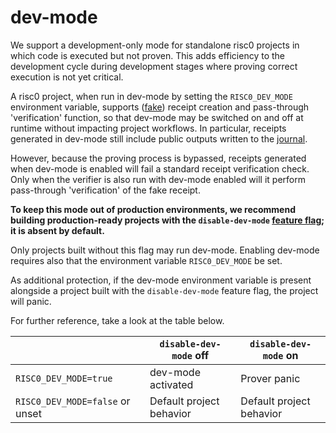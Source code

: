 # dev-mode

We support a development-only mode for standalone risc0 projects in which code
is executed but not proven. This adds efficiency to the development cycle during
development stages where proving correct execution is not yet critical.

A risc0 project, when run in dev-mode by setting the `RISC0_DEV_MODE`
environment variable, supports ([fake]) receipt creation and pass-through
'verification' function, so that dev-mode may be switched on and off at runtime
without impacting project workflows. In particular, receipts generated in
dev-mode still include public outputs written to the [journal].

However, because the proving process is bypassed, receipts generated when
dev-mode is enabled will fail a standard receipt verification check. Only when
the verifier is also run with dev-mode enabled will it perform pass-through
'verification' of the fake receipt.

**To keep this mode out of production environments, we recommend building
production-ready projects with the `disable-dev-mode` [feature flag]; it is
absent by default.**

Only projects built without this flag may run dev-mode. Enabling dev-mode
requires also that the environment variable `RISC0_DEV_MODE` be set.

As additional protection, if the dev-mode environment variable is present
alongside a project built with the `disable-dev-mode` feature flag, the project
will panic.

For further reference, take a look at the table below.

|                                 | `disable-dev-mode` off   | `disable-dev-mode` on    |
| ------------------------------- | ------------------------ | ------------------------ |
| `RISC0_DEV_MODE=true`           | dev-mode activated       | Prover panic             |
| `RISC0_DEV_MODE=false` or unset | Default project behavior | Default project behavior |

[fake]: https://docs.rs/risc0-zkvm/3.0/risc0_zkvm/enum.InnerReceipt.html#variant.Fake
[feature flag]: https://github.com/risc0/risc0#feature-flags
[journal]: /terminology#journal
